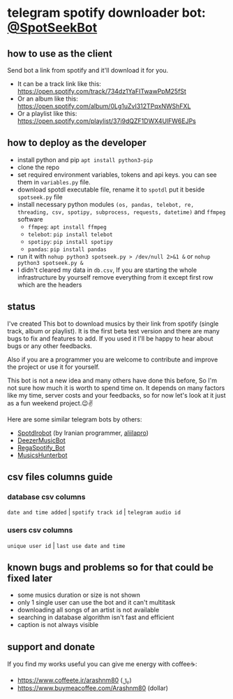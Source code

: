 # telegram spotify downloader bot: [@SpotSeekBot](https://t.me/SpotSeekBot)

## how to use as the client
Send bot a link from spotify and it'll download it for you.
  - It can be a track link like this:
https://open.spotify.com/track/734dz1YaFITwawPpM25fSt
  - Or an album like this:
https://open.spotify.com/album/0Lg1uZvI312TPqxNWShFXL
  - Or a playlist like this:
https://open.spotify.com/playlist/37i9dQZF1DWX4UlFW6EJPs

## how to deploy as the developer
- install python and pip `apt install python3-pip`
- clone the repo
- set required environment variables, tokens and api keys. you can see them in `variables.py` file.
- download spotdl executable file, rename it to `spotdl` put it beside `spotseek.py` file
- install necessary python modules `(os, pandas, telebot, re, threading, csv, spotipy, subprocess, requests, datetime)` and `ffmpeg` software
  - `ffmpeg`: `apt install ffmpeg`
  - `telebot`: `pip install telebot`
  - `spotipy`: `pip install spotipy`
  - `pandas`: `pip install pandas`
- run it with `nohup python3 spotseek.py > /dev/null 2>&1 &` or `nohup python3 spotseek.py &`
- I didn't cleared my data in `db.csv`, If you are starting the whole infrastructure by yourself remove everything from it except first row which are the headers

## status
I've created This bot to download musics by their link from spotify (single track, album or playlist). It is the first beta test version and there are many bugs to fix and features to add. If you used it I'll be happy to hear about bugs or any other feedbacks.

Also if you are a programmer you are welcome to contribute and improve the project or use it for yourself.

This bot is not a new idea and many others have done this before, So I'm not sure how much it is worth to spend time on. It depends on many factors like my time, server costs and your feedbacks, so for now let's look at it just as a fun weekend project.😉✌️

Here are some similar telegram bots by others:
- [Spotdlrobot](https://t.me/Spotdlrobot) (by Iranian programmer, [aliilapro](https://github.com/ALIILAPRO))
- [DeezerMusicBot](https://t.me/DeezerMusicBot)
- [RegaSpotify_Bot](https://t.me/RegaSpotify_Bot)
- [MusicsHunterbot](https://t.me/MusicsHunterbot)

## csv files columns guide
### database csv columns
`date and time added` | `spotify track id` | `telegram audio id`
### users csv columns
`unique user id` | `last use date and time`

## known bugs and problems so for that could be fixed later
- some musics duration or size is not shown
- only 1 single user can use the bot and it can't multitask
- downloading all songs of an artist is not available
- searching in database algorithm isn't fast and efficient
- caption is not always visible

## support and donate
If you find my works useful you can give me energy with coffee☕️:
- https://www.coffeete.ir/arashnm80 (﷼)
- https://www.buymeacoffee.com/Arashnm80 (dollar)
